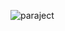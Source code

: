 ![paraject](https://user-images.githubusercontent.com/62003240/129517135-04ba1a01-1285-46a1-887d-0cea37e0e66d.png)
